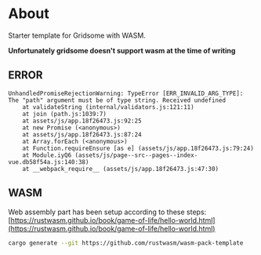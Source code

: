 # About
Starter template for Gridsome with WASM.

**Unfortunately gridsome doesn't support wasm at the time of writing**
## ERROR

```
UnhandledPromiseRejectionWarning: TypeError [ERR_INVALID_ARG_TYPE]: The "path" argument must be of type string. Received undefined
    at validateString (internal/validators.js:121:11)
    at join (path.js:1039:7)
    at assets/js/app.18f26473.js:92:25
    at new Promise (<anonymous>)
    at assets/js/app.18f26473.js:87:24
    at Array.forEach (<anonymous>)
    at Function.requireEnsure [as e] (assets/js/app.18f26473.js:79:24)
    at Module.iyQ6 (assets/js/page--src--pages--index-vue.db58f54a.js:140:38)
    at __webpack_require__ (assets/js/app.18f26473.js:47:30)
```

## WASM
Web assembly part has been setup according to these steps: [https://rustwasm.github.io/book/game-of-life/hello-world.html](https://rustwasm.github.io/book/game-of-life/hello-world.html)

```sh
cargo generate --git https://github.com/rustwasm/wasm-pack-template
```